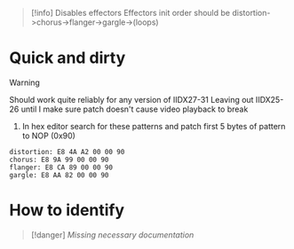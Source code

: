 >[!info]
> Disables effectors
> Effectors init order should be distortion->chorus->flanger->gargle->(loops)


# Quick and dirty
>[!warning]
>Should work quite reliably for any version of IIDX27-31
>Leaving out IIDX25-26 until I make sure patch doesn't cause video playback to break

1. In hex editor search for these patterns and patch first 5 bytes of pattern to NOP (0x90)
```log
distortion: E8 4A A2 00 00 90
chorus: E8 9A 99 00 00 90
flanger: E8 CA 89 00 00 90
gargle: E8 AA 82 00 00 90
```

# How to identify
> [!danger] *Missing necessary documentation*
